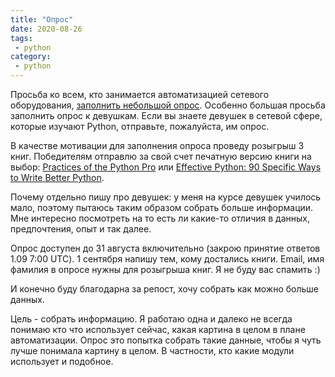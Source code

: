 ```yaml
---
title: "Опрос"
date: 2020-08-26
tags:
 - python
category:
 - python
---
```


Просьба ко всем, кто занимается автоматизацией сетевого оборудования, [заполнить небольшой опрос](https://docs.google.com/forms/d/e/1FAIpQLSe50ZsRp6tMWuKju01XviUYUedrg4bTE5ehrdQwlRGTqOKDOA/viewform?usp=sf_link). Особенно большая просьба заполнить опрос к девушкам. Если вы знаете девушек в сетевой сфере, которые изучают Python, отправьте, пожалуйста, им опрос. 

В качестве мотивации для заполнения опроса проведу розыгрыш 3 книг. Победителям отправлю за свой
счет печатную версию книги на выбор: [Practices of the Python Pro](https://www.amazon.com/gp/product/1617296082/) или [Effective Python: 90 Specific Ways to Write Better Python](https://www.amazon.com/gp/product/0134853989/).

Почему отдельно пишу про девушек: у меня на курсе девушек училось мало, поэтому пытаюсь таким образом собрать больше информации.
Мне интересно посмотреть на то есть ли какие-то отличия в данных, предпочтения, опыт и так далее.

Опрос доступен до 31 августа включительно (закрою принятие ответов 1.09 7:00 UTC). 1 сентября напишу тем, кому достались книги.
Email, имя фамилия в опросе нужны для розыгрыша книг. Я не буду вас спамить :)

И конечно буду благодарна за репост, хочу собрать как можно больше данных.

Цель - собрать информацию. Я работаю одна и далеко не всегда понимаю кто что использует сейчас, какая картина в целом в плане автоматизации.
Опрос это попытка собрать такие данные, чтобы я чуть лучше понимала картину в целом. В частности, кто какие модули использует и подобное.
